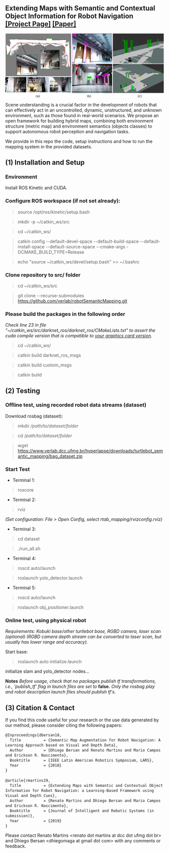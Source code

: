 ## <b>Extending Maps with Semantic and Contextual Object Information for Robot Navigation</b> <br>[[Project Page]](https://www.verlab.dcc.ufmg.br/semantic-mapping-for-robotics/) [[Paper]](https://ieeexplore.ieee.org/document/8588525)

<img src='images/teaser.png' align="center" width=900>

Scene understanding is a crucial factor in the development of robots that can effectively act in an uncontrolled, dynamic, unstructured, and unknown environment, such as those found in real-world scenarios. We propose an open framework for building hybrid maps, combining both environment structure (metric map) and environment semantics (objects classes) to support autonomous robot perception and navigation tasks.

We provide in this repo the code, setup instructions and how to run the mapping system in the provided datasets. 


## (1) Installation and Setup

### Environment

Install ROS Kinetic and CUDA. 

### Configure ROS workspace (if not set already): 

> source /opt/ros/kinetic/setup.bash

> mkdir -p ~/catkin_ws/src

> cd ~/catkin_ws/

> catkin config --default-devel-space --default-build-space --default-install-space --default-source-space --cmake-args -DCMAKE_BUILD_TYPE=Release

> echo "source ~/catkin_ws/devel/setup.bash" >> ~/.bashrc

### Clone repository to src/ folder

> cd ~/catkin_ws/src

> git clone --recurse-submodules https://github.com/verlab/robotSemanticMapping.git

### Please build the packages in the following order
*Check line 23 in file "~/catkin_ws/src/darknet_ros/darknet_ros/CMakeLists.txt" to assert the cuda compile version that is compatible to [your graphics card version](https://developer.nvidia.com/cuda-gpus).*

> cd ~/catkin_ws/

> catkin build darknet_ros_msgs

> catkin build custom_msgs

> catkin build

## (2) Testing

### Offline test, using recorded robot data streams (dataset)

Download rosbag (dataset):

> mkdir _/path/to/dataset/folder_

> cd _/path/to/dataset/folder_

> wget https://www.verlab.dcc.ufmg.br/hyperlapse/downloads/turtlebot_semantic_mapping/bag_dataset.zip

### Start Test

- Terminal 1: 

> roscore

- Terminal 2: 

> rviz

_(Set configuration: File > Open Config, select rtab_mapping/rvizconfig.rviz)_

- Terminal 3:

> cd dataset

>./run_all.sh

- Terminal 4:  

> roscd auto/launch

> roslaunch yolo_detector.launch

- Terminal 5:  

> roscd auto/launch

> roslaunch obj_positioner.launch

### Online test, using physical robot

_Requirements: Kobuki base/other turtlebot base, RGBD camera, laser scan (optional) (RGBD camera depth stream can be converted to laser scan, but usually has lower range and accuracy)._

Start base: 

> roslaunch auto initialize.launch

initialize slam and yolo_detector nodes... 

**Notes**
*Before usage, check that no packages publish tf transformations, i.e., 'publish_tf' flag in launch files are set to* __false.__ *Only the rosbag play and robot description launch files should publish tf's.*

## (3) Citation & Contact

If you find this code useful for your research or the use data generated by our method, please consider citing the following papers:

	@Inproceedings{dbersan18,
	  Title          = {Semantic Map Augmentation for Robot Navigation: A Learning Approach based on Visual and Depth Data},
	  Author         = {Dhiego Bersan and Renato Martins and Mario Campos and Erickson R. Nascimento},
	  Booktitle      = {IEEE Latin American Robotics Symposium, LARS},
	  Year           = {2018}
	}
  
    @article{rmartins19,
	  Title          = {Extending Maps with Semantic and Contextual Object Information for Robot Navigation: a Learning-Based Framework using Visual and Depth Cues},
	  Author         = {Renato Martins and Dhiego Bersan and Mario Campos and Erickson R. Nascimento},
	  Booktitle      = {Journal of Intelligent and Robotic Systems (in submission)},
	  Year           = {2019}
	}

Please contact Renato Martins \<renato dot martins at dcc dot ufmg dot br\> and Dhiego Bersan \<dhiegomaga at gmail dot com\> with any comments or feedback.
